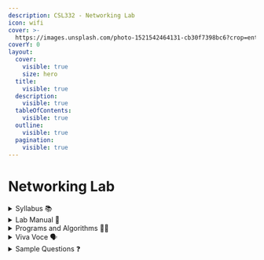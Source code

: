 ```yaml
---
description: CSL332 - Networking Lab
icon: wifi
cover: >-
  https://images.unsplash.com/photo-1521542464131-cb30f7398bc6?crop=entropy&cs=srgb&fm=jpg&ixid=M3wxOTcwMjR8MHwxfHNlYXJjaHwyfHxldGhlcm5ldHxlbnwwfHx8fDE3MzUyNzgzMzV8MA&ixlib=rb-4.0.3&q=85
coverY: 0
layout:
  cover:
    visible: true
    size: hero
  title:
    visible: true
  description:
    visible: true
  tableOfContents:
    visible: true
  outline:
    visible: true
  pagination:
    visible: true
---
```


# Networking Lab

<details>

<summary>Syllabus 📚</summary>

[CSL332](https://drive.google.com/file/d/1JjM4jENbZUWLN979c_ceLm8yfYQXT1sP/view?usp=drive_link) 👈

</details>

<details>

<summary>Lab Manual 📔</summary>

[CN Lab Manual](https://drive.google.com/drive/folders/1FTE6R5pwmYr44DJNGkq8dQBdchaGBGzN?usp=drive_link) 👈

</details>

<details>

<summary>Programs and Algorithms 🧑‍💻</summary>

[CN Lab Useful Resources](https://drive.google.com/file/d/1pI9ZfQR0CcrZEmYBkyJYvADg96vmcK7t/view?usp=drive_link) 👈

</details>

<details>

<summary>Viva Voce 🗣️</summary>

[CN Lab Viva Qs](https://drive.google.com/drive/folders/1Il5c5QyrOTKPt6LvjZP3LejOiYrjewVS?usp=drive_link) 👈

</details>

<details>

<summary>Sample Questions ❓</summary>

[CN Internal Lab Exam Qs](https://docs.google.com/document/d/1Qss2VA9GKj87fTKoKUu-aqIdCF_-If5O2LXmY02fNfE/edit?usp=drive_link) 👈

</details>
